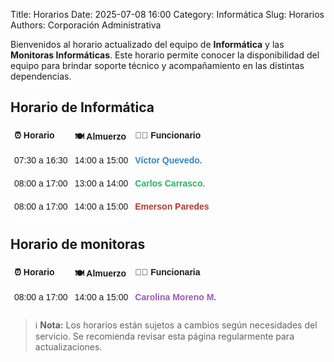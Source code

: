 Title: Horarios
Date: 2025-07-08 16:00
Category: Informática
Slug: Horarios
Authors: Corporación Administrativa

Bienvenidos al horario actualizado del equipo de **Informática** y las **Monitoras Informáticas**. Este horario permite conocer la disponibilidad del equipo para brindar soporte técnico y acompañamiento en las distintas dependencias.

## Horario de Informática

<style type="text/css">
.tg  {border-collapse:collapse;border-spacing:0;}
.tg td{border-color:black;border-style:solid;border-width:1px;font-family:Arial, sans-serif;font-size:14px;
  overflow:hidden;padding:5px 5px;word-break:normal;}
.tg th{border-color:black;border-style:solid;border-width:1px;font-family:Arial, sans-serif;font-size:14px;
  font-weight:normal;overflow:hidden;padding:5px 5px;word-break:normal;}
.tg .tg-km2t{border-color:#ffffff;font-weight:bold;text-align:left;vertical-align:top}
.tg .tg-zv4m{border-color:#ffffff;text-align:left;vertical-align:top}
</style>
<table class="tg"><thead>
  <tr>
    <th class="tg-km2t">⏰ Horario</th>
    <th class="tg-km2t">🍽️ Almuerzo</th>
    <th class="tg-km2t">👨‍💻 Funcionario</th>
  </tr></thead>
<tbody>
  <tr>
    <td class="tg-zv4m">07:30 a 16:30 </td>
    <td class="tg-zv4m">14:00 a 15:00</td>
    <td class="tg-zv4m" style="color:#2E86C1"><strong>Víctor Quevedo.</strong></td>
  </tr>
  <tr>
    <td class="tg-zv4m">08:00 a 17:00</td>
    <td class="tg-zv4m">13:00 a 14:00</td>
    <td class="tg-zv4m" style="color:#28B463"><strong>Carlos Carrasco.</strong></td>
  </tr>
  <tr>
    <td class="tg-zv4m">08:00 a 17:00</td>
    <td class="tg-zv4m">14:00 a 15:00</td>
    <td class="tg-zv4m" style="color:#B03A2E"><strong>Emerson Paredes</strong></td>
  </tr>
</tbody>
</table>

## Horario de monitoras

<style type="text/css">
.tg  {border-collapse:collapse;border-spacing:0;}
.tg td{border-color:black;border-style:solid;border-width:1px;font-family:Arial, sans-serif;font-size:14px;
  overflow:hidden;padding:10px 5px;word-break:normal;}
.tg th{border-color:black;border-style:solid;border-width:1px;font-family:Arial, sans-serif;font-size:14px;
  font-weight:normal;overflow:hidden;padding:5px 5px;word-break:normal;}
.tg .tg-0pky{border-color:#ffffff;text-align:left;vertical-align:top}
.tg .tg-0p1ky{border-color:#ffffff;font-weight:bold;text-align:left;vertical-align:top}
</style>
<table class="tg"><thead>
  <tr>
    <th class="tg-0p1ky">⏰ Horario</th>
    <th class="tg-0p1ky">🍽️ Almuerzo</th>
    <th class="tg-0p1ky">👩‍💼 Funcionaria</th>
  </tr></thead>
<tbody>
  <tr>
    <td class="tg-0pky">08:00 a 17:00</td>
    <td class="tg-0pky">14:00 a 15:00</td>
    <td class="tg-0pky" style="color:#9B59B6"><strong>Carolina Moreno M.</strong></td>
  </tr>
</tbody>
</table>

> ℹ️ **Nota:** Los horarios están sujetos a cambios según necesidades del servicio. Se recomienda revisar esta página regularmente para actualizaciones.

